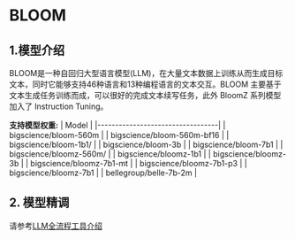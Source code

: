 # BLOOM

## 1.模型介绍


BLOOM是一种自回归大型语言模型(LLM)，在大量文本数据上训练从而生成目标文本，同时它能够支持46种语言和13种编程语言的文本交互。BLOOM 主要基于文本生成任务训练而成，可以很好的完成文本续写任务，此外 BloomZ 系列模型加入了 Instruction Tuning。

**支持模型权重:**
| Model                            |
|----------------------------------|
| bigscience/bloom-560m            |
| bigscience/bloom-560m-bf16          |
| bigscience/bloom-1b1/          |
| bigscience/bloom-3b          |
| bigscience/bloom-7b1          |
| bigscience/bloomz-560m/         |
| bigscience/bloomz-1b1          |
| bigscience/bloomz-3b          |
| bigscience/bloomz-7b1-mt          |
| bigscience/bloomz-7b1-p3          |
| bigscience/bloomz-7b1          |
| bellegroup/belle-7b-2m |

## 2. 模型精调
请参考[LLM全流程工具介绍](../README.md)
